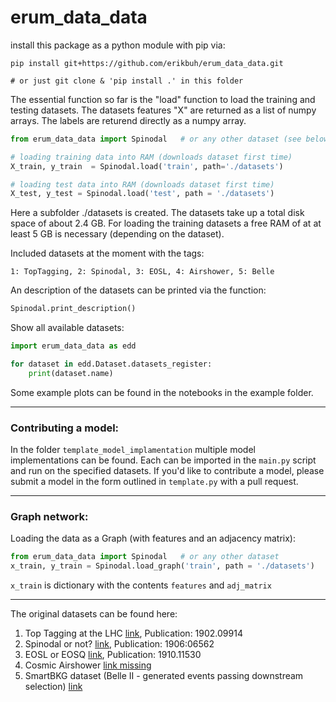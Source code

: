 # erum_data_data

install this package as a python module with pip via:

```
pip install git+https://github.com/erikbuh/erum_data_data.git

# or just git clone & 'pip install .' in this folder
```

The essential function so far is the "load" function to load the training and testing datasets. The datasets features "X" are returned as a list of numpy arrays. The labels are returend directly as a numpy array. 

```python
from erum_data_data import Spinodal   # or any other dataset (see below) 

# loading training data into RAM (downloads dataset first time)
X_train, y_train  = Spinodal.load('train', path='./datasets')

# loading test data into RAM (downloads dataset first time)
X_test, y_test = Spinodal.load('test', path = './datasets')
```

Here a subfolder ./datasets is created. The datasets take up a total disk space of about 2.4 GB. For loading the training datasets a free RAM of at at least 5 GB is necessary (depending on the dataset).

Included datasets at the moment with the tags:
```
1: TopTagging, 2: Spinodal, 3: EOSL, 4: Airshower, 5: Belle
```

An description of the datasets can be printed via the function:
```python
Spinodal.print_description()
```

Show all available datasets:
```python
import erum_data_data as edd

for dataset in edd.Dataset.datasets_register:
    print(dataset.name)
```

Some example plots can be found in the notebooks in the example folder.

---

### Contributing a model:

In the folder `template_model_implamentation` multiple model implementations can be found. Each can be imported in the `main.py` script and run on the specified datasets. If you'd like to contribute a model, please submit a model in the form outlined in `template.py` with a pull request. 

---

### Graph network:

Loading the data as a Graph (with features and an adjacency matrix):
```python
from erum_data_data import Spinodal   # or any other dataset
x_train, y_train = Spinodal.load_graph('train', path = './datasets')
```

`x_train` is dictionary with the contents `features` and `adj_matrix` 

---


The original datasets can be found here:
   1. Top Tagging at the LHC [link](https://docs.google.com/document/d/1Hcuc6LBxZNX16zjEGeq16DAzspkDC4nDTyjMp1bWHRo/edit?usp=sharing), Publication: 1902.09914
   2. Spinodal or not? [link](https://vfs.fias.science/d/fa35025bf2/?p=/Example-Datasets-classification/Spinodal-or-not), Publication: 1906:06562
   3. EOSL or EOSQ [link](https://vfs.fias.science/d/fa35025bf2/?p=/Example-Datasets-classification/EOSL-or-EOSQ), Publication: 1910.11530
   4. Cosmic Airshower [link missing]()
   5. SmartBKG dataset (Belle II - generated events passing downstream selection) [link](https://github.com/kahn-jms/belle-selective-mc-dataset)
